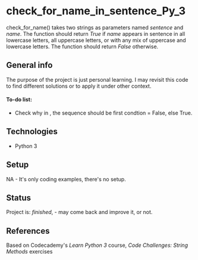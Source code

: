 # check_for_name_in_sentence_Py_3
check_for_name() takes two strings as parameters named _sentence_ and _name_. The function should return _True_ if _name_ appears in sentence in all lowercase letters, all uppercase letters, or with any mix of uppercase and lowercase letters. The function should return _False_ otherwise.

## General info
The purpose of the project is just personal learning. I may revisit this code to find different solutions or to apply it under other context. 


#### To-do list:
* Check why in , the sequence should be first condtion = False, else True. 


## Technologies
* Python 3

## Setup
NA - It's only coding examples, there's no setup.

## Status
Project is: _finished_, - may come back and improve it, or not.


## References
Based on Codecademy's _Learn Python 3_ course, _Code Challenges: String Methods_ exercises
